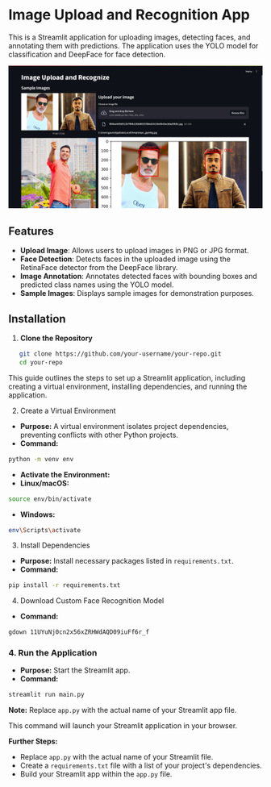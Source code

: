 # Image Upload and Recognition App

This is a Streamlit application for uploading images, detecting faces, and annotating them with predictions. The application uses the YOLO model for classification and DeepFace for face detection.

![Recognition App](https://raw.githubusercontent.com/gaurang157/Face_Recognition/main/Screenshot%20(5354).png)

## Features

- **Upload Image**: Allows users to upload images in PNG or JPG format.
- **Face Detection**: Detects faces in the uploaded image using the RetinaFace detector from the DeepFace library.
- **Image Annotation**: Annotates detected faces with bounding boxes and predicted class names using the YOLO model.
- **Sample Images**: Displays sample images for demonstration purposes.

## Installation

1. **Clone the Repository**

```bash
   git clone https://github.com/your-username/your-repo.git
   cd your-repo
```

This guide outlines the steps to set up a Streamlit application, including creating a virtual environment, installing dependencies, and running the application.

2. Create a Virtual Environment

- **Purpose:** A virtual environment isolates project dependencies, preventing conflicts with other Python projects.
- **Command:**
```bash
python -m venv env
```
- **Activate the Environment:**
- **Linux/macOS:**
```bash
source env/bin/activate
```
- **Windows:**
```bash
env\Scripts\activate
```

3. Install Dependencies

- **Purpose:** Install necessary packages listed in `requirements.txt`.
- **Command:**
```bash
pip install -r requirements.txt
```

4. Download Custom Face Recognition Model
- **Command:**
```bash
gdown 11UYuNj0cn2x56xZRHWdAQD09iuFf6r_f
```

### 4. Run the Application

- **Purpose:** Start the Streamlit app.
- **Command:**
```bash
streamlit run main.py
```
**Note:** Replace `app.py` with the actual name of your Streamlit app file.

This command will launch your Streamlit application in your browser. 

**Further Steps:**

- Replace `app.py` with the actual name of your Streamlit file.
- Create a `requirements.txt` file with a list of your project's dependencies.
- Build your Streamlit app within the `app.py` file.
